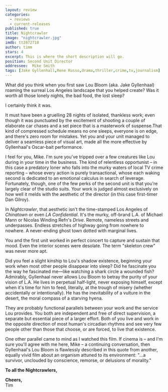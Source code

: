 ```yaml
---
layout: review
categories: 
  - reviews
  - current-releases
published: true
title: Nightcrawler
image: "nightcrawler.jpg"
imdb: tt2872718
author: timm
stars: 4
excerpt: This is where the short description will go.
position: Second Unit Director
addressee:  Mike Smith
tags: [Jake Gyllenhall,Rene Russo,drama,thriller,crime,tv,journalism]
---
```

What did you think when you first saw Lou Bloom (aka. Jake Gyllenhaal) roaming the surreal Los Angeles landscape that you helped create? Was it worth all those lonely nights, the bad food, the lost sleep?

I certainly think it was.

It must have been a gruelling 28 nights of isolated, thankless work; even though it was punctuated by the excitement of shooting a couple of elaborate car chases and a set piece that is a masterwork of suspense.That kind of compressed schedule means no one sleeps, everyone is on edge, and there's zero room for mistakes. Yet you and your unit managed to deliver a seamless piece of visual art, made all the more effective by Gyllenhaal's Oscar-bait performance.

I feel for you, Mike. I'm sure you've tripped over a few creatures like Lou during in your time in the business. The kind of relentless opportunist – in this case a predatory loner who falls into the murky waters of local TV crime reporting – whose every action is purely transactional, whose each waking second is dedicated to an emotional calculus in search of leverage. Fortunately, though, one of the few perks of the second unit is that you're largely clear of the studio suits. Your work is judged almost exclusively on how well it melds with the aesthetic of the director (in this case first-timer Dan Gilroy).

In _Nightcrawler_, that aesthetic isn't the time-stamped Los Angeles of _Chinatown_ or even _LA Confidential_. It's the murky, off-brand L.A. of Michael Mann or Nicolas Winding Refn's _Drive_. Remote, nameless streets and underpasses. Endless stretches of highway going from nowhere to nowhere. A never-ending ghost town dotted with marginal lives.

You and the first unit worked in perfect concert to capture and sustain that mood. Even the interior scenes were desolate. The term "skeleton crew" was never more apt.

Did you feel a slight kinship to Lou's shadow existence, beginning your work when most other people disappear into sleep? Did he fascinate you the way he fascinated me—like watching a shark circle a wounded fish? Admirably, Gyllenhaal never allows Lou Bloom to betray the purity of your vision of L.A. He lives in perpetual half-light, never exposing himself, except when it's time for him to feed, literally, at the trough of misery (whether accidentally or intentionally). He has the inevitability of a vulture in the desert, the moral compass of a starving hyena.

They are probably functional parallels between your work and the service Lou provides. You both are independent and free of direct supervision, a separate but essential piece of a larger effort. Both of you live and work in the opposite direction of most human's circadian rhythms and see very few people other than those that choose, or are forced, to live that existence.

One other parallel came to mind as I watched this film. If cinema is – and I'm sure you'll agree with me here, Mike – a continuing conversation, then Gyllenhaal's Lou Bloom is flawlessly described in this quote from another, equally vivid film about an organism attuned to its environment: "…a survivor, unclouded by conscience, remorse, or delusions of morality."

**To all the Nightcrawlers,**

**Cheers,**  
Tim